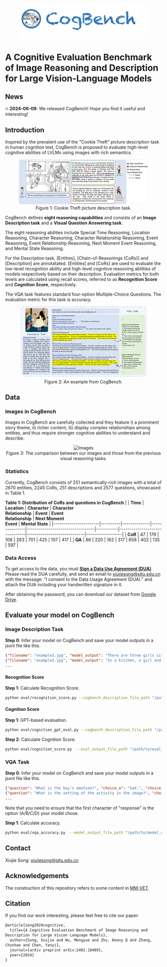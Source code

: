
<p align="center">
  <img src="figs/cogbench.png" alt="CogBench" width="400">
</p>

# A Cognitive Evaluation Benchmark of Image Reasoning and Description for Large Vision-Language Models

## News

🔥 **2024-06-09**: We released CogBench! Hope you find it useful and interesting!

## Introduction

Inspired by the prevalent use of the "Cookie Theft" picture description task in human cognition test, 
CogBench is proposed to evaluate high-level cognitive abilities of LVLMs using images with rich semantics.

<p align="center">
  <img src="figs/cookie_theft.png" alt="Cookie Theft" style="width:85%;">
  <br>
  <span style="display: block; text-align: center;">Figure 1: Cookie Theft picture description task.</span>
</p>

CogBench defines **eight reasoning capabilities** and consists of an **Image Description task** and a **Visual Question Answering task**. 

The eight reasoning abilities include Special Time Reasoning, Location Reasoning, Character Reasoning, Character Relationship Reasoning, Event Reasoning, Event Relationship Reasoning, Next Moment Event Reasoning, and Mental State Reasoning.

For the Description task,  [Entities], [Chain-of-Reasonings (CoRs)] and [Description] are annotatated. [Entities] and [CoRs] are used to evaluate the low-level recognition ability and high-level cognitive reasoning abilities of models respectively based on their description. Evaluation metrics for both levels are calculated using recall scores, referred to as **Recognition Score** and **Cognition Score**, respectively.

The VQA task features standard four-option Multiple-Choice Questions. The evaluation metric for this task is accuracy.

<p align="center">
  <img src="figs/example.png" alt="CogBench example" style="width:80%;">
  <br>
  <span style="display: block; text-align: center;">Figure 2: An example from CogBench.</span>
</p>

## Data

### Images in CogBench
Images in CogBench are carefully collected and they feature i) a prominent story theme, ii) richer content, iii) display complex relationships among entities, and thus require stronger cognitive abilities to understand and
describe.

<p align="center">
  <img src="figs/img_examples.png" alt="Images" style="width:95%;">
  <br>
  <span style="display: block; text-align: center;">Figure 3: The comparison between our images and those from the previous visual reasoning tasks.</span>
</p>

### Statistics
Currently, CogBench consists of 251 semantically-rich images with a total of 2670 entities, 2245 CoRs, 251 descriptions and 2577 questions, showcased in Table 1. 

**Table 1: Distribution of CoRs and questions in CogBench**
|                       | **Time** | **Location** | **Character** | **Character**<br>**Relationship** | **Event** | **Event**<br>**Relationship** | **Next Moment**<br>**Event** | **Mental State** |
|-----------------------|----------|--------------|---------------|----------------------------------|-----------|-------------------------------|-----------------------------|------------------|
| **CoR**               | 47       | 179          | 106           | 263                              | 701       | 425                           | 107                         | 417              |
| **QA**                | 86       | 220          | 162           | 317                              | 658       | 402                           | 135                         | 597              |


### Data Access 

To get access to the data, you must **[Sign a Data Use Agreement (DUA)](https://docs.google.com/document/d/1Q9U-GqICkollhzCCK-rHEShqyk3C4ahS/edit?usp=sharing&ouid=111415446863054830984&rtpof=true&sd=true)**.
Please read the DUA carefully, and send an email to xiujiesong@sjtu.edu.cn with the message: "I consent to the Data Usage Agreement (DUA)." and attach the DUA including your handwritten signature in it.

After obtaining the password, you can download our dataset from [Google Drive](https://docs.google.com/forms/d/e/1FAIpQLSeY-ChRRCPpXgm42FKXYsUrFXdf7d3ruCDilx1N_qIv-YpvYQ/viewform?usp=sf_link).

## Evaluate your model on CogBench

### Image Description Task

**Step 0**: Infer your model on CogBench and save your model outputs in a jsonl file like this.

```json
{"filename": "example1.jpg", "model_output": "There are three girls sitting on a bench talking together..."}
{"filename": "example2.jpg", "model_output": "In a kitchen, a girl and her mother are putting cookies into the oven..."}
...
```

#### Recognition Score
**Step 1**: Calculate Recognition Score.
```bash
python eval/recognition_score.py --cogbench_description_file_path "/path/to/cogbench_description_file.json" --model_output_file_path "/path/to/model_output_file.jsonl"
```

#### Cognition Score

**Step 1**: GPT-based evaluation.
```bash
python eval/cognition_gpt_eval.py --cogbench_description_file_path "/path/to/cogbench_description_file.json"  --model_output_file_path "/path/to/model_output_file.jsonl"  --eval_output_file_path "/path/to/eval_output_file.jsonl"  --gpt_name  "gpt-4-turbo"  --openai_api_key "your-openai-api-key"
```

**Step 2**: Calculate Cognition Score.
```bash
python eval/cognition_score.py  --eval_output_file_path "/path/to/eval_output_file.jsonl"
```

### VQA Task

**Step 0**: Infer your model on CogBench and save your model outputs in a jsonl file like this.

```json
{"question": "What is the boy's emotion?", "choice_a": "Sad.", "choice_b": "Angry.", "choice_c": "Scared.", "choice_d": "Happy.", "answer": "D", "img_id": "example1", "category": "mental", "response": "D. Happy."}
{"question": "What is the setting of the activity in the image?", "choice_a": "In a restaurant.", "choice_b": "At a bakery shop.", "choice_c": "In a school cafeteria.", "choice_d": "In the kitchen.", "answer": "D", "img_id": "example2", "category": "location", "response": "D. In the kitchen."}
...
```
Note that you need to ensure that the first character of "response" is the option (A/B/C/D) your model chose.

**Step 1**: Calculate accuracy.
```bash
python eval/vqa_accuracy.py  --model_output_file_path "/path/to/model_output_file.jsonl"
```

## Contact

Xiujie Song: xiujiesong@sjtu.edu.cn

## Acknowledgements

The construction of this repository refers to some content in [MM-VET](https://github.com/yuweihao/MM-Vet).

## Citation
If you find our work interesting, please feel free to cite our paper:

```
@article{song2024cognitive,
  title={A Cognitive Evaluation Benchmark of Image Reasoning and Description for Large Vision Language Models},
  author={Song, Xiujie and Wu, Mengyue and Zhu, Kenny Q and Zhang, Chunhao and Chen, Yanyi},
  journal={arXiv preprint arXiv:2402.18409},
  year={2024}
}
```
